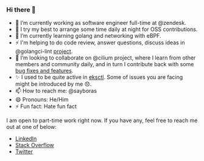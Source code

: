 ### Hi there 👋

- 🔭 I’m currently working as software engineer full-time at @zendesk. 
- :bridge_at_night: I try my best to arrange some time daily at night for OSS contributions.
- 🌱 I’m currently learning golang and networking with eBPF.
- ⚡ I'm helping to do code review, answer questions, discuss ideas in @golangci-lint [project](https://github.com/pulls?q=repo%3Agolangci%2Fgolangci-lint+author%3Asayboras+).
- 👯 I’m looking to collaborate on @cilium project, where I learn from other members and community daily, and in turn I contribute back with some [bug fixes and features](https://github.com/pulls?q=org%3Acilium+author%3Asayboras+).
- :sparkles: I used to be quite active in [eksctl](https://github.com/pulls?q=repo%3Aweaveworks%2Feksctl+author%3Asayboras+). Some of issues you are facing might be introduced by me :disappointed:.
- 📫 How to reach me: @sayboras
- 😄 Pronouns: He/Him
- ⚡ Fun fact: Hate fun fact

I am open to part-time work right now. If you have any, feel free to reach me out at one of below:

- [LinkedIn](https://www.linkedin.com/in/cong-tam-mach/)
- [Stack Overflow](https://stackoverflow.com/users/8763847/sayboras)
- [Twitter](https://twitter.com/sayboras)
